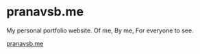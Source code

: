# pranavsb.me
My personal portfolio website. 
Of me, By me, For everyone to see.

[pranavsb.me](https://pranavsb.me)
